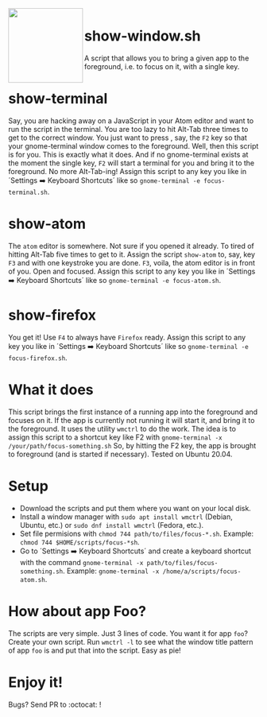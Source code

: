 <img src="https://raw.githubusercontent.com/dukestreetstudio/zondicons/master/src/window-open.svg" align="left" height="150" />

#

# show-window.sh

A script that allows you to bring a given app to the foreground, i.e. to focus on it, with a single key.

# show-terminal

Say, you are hacking away on a JavaScript in your Atom editor and want to run the script in the terminal.
You are too lazy to hit Alt-Tab three times to get to the correct window. You just want to press , say, 
the `F2` key so that your gnome-terminal window comes to the foreground. Well, then this script is for you.
This is exactly what it does. And if no gnome-terminal exists at the moment the single key, `F2` will
start a terminal for you and bring it to the foreground. No more Alt-Tab-ing! Assign this script to any key 
you like in ´Settings :arrow_right: Keyboard Shortcuts´ like so `gnome-terminal -e focus-terminal.sh`.

# show-atom

The `atom` editor is somewhere. Not sure if you opened it already. To tired of hitting Alt-Tab five times 
to get to it. Assign the script `show-atom` to, say, key `F3` and with one keystroke you are done. `F3`, 
voila, the atom editor is in front of you. Open and focused. Assign this script to any key 
you like in ´Settings :arrow_right: Keyboard Shortcuts´ like so `gnome-terminal -e focus-atom.sh`.

# show-firefox

You get it! Use `F4` to always have `Firefox` ready.  Assign this script to any key 
you like in ´Settings :arrow_right: Keyboard Shortcuts´ like so `gnome-terminal -e focus-firefox.sh`.

# What it does

This script brings the first instance of a running app into the foreground and focuses on it.
If the app is currently not running it will start it, and bring it to the foreground.
It uses the utility `wmctrl` to do the work.
The idea is to assign this script to a shortcut key like F2 with `gnome-terminal -x /your/path/focus-something.sh`
So, by hitting the F2 key, the app is brought to foreground (and is started if necessary).
Tested on Ubuntu 20.04.

# Setup

  - Download the scripts and put them where you want on your local disk.
  - Install a window manager with `sudo apt install wmctrl` (Debian, Ubuntu, etc.) or `sudo dnf install wmctrl` (Fedora, etc.).
  - Set file permisions with `chmod 744 path/to/files/focus-*.sh`. Example: `chmod 744 $HOME/scripts/focus-*sh`.
  - Go to ´Settings :arrow_right: Keyboard Shortcuts´ and create a keyboard shortcut with the command `gnome-terminal -x path/to/files/focus-something.sh`. Example: `gnome-terminal -x /home/a/scripts/focus-atom.sh`.

# How about app Foo?

The scripts are very simple. Just 3 lines of code. You want it for app `foo`? Create your own script. Run `wmctrl -l` to see what the window title pattern of app `foo` is and put that into the script. Easy as pie!

# Enjoy it!

Bugs? Send PR to :octocat: !

